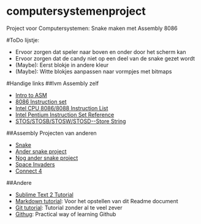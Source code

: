 computersystemenproject
=======================

Project voor Computersystemen: Snake maken met Assembly 8086

#ToDo lijstje:
- Ervoor zorgen dat speler naar boven en onder door het scherm kan
- Ervoor zorgen dat de candy niet op een deel van de snake gezet wordt
- (Maybe): Eerst blokje in andere kleur
- (Maybe): Witte blokjes aanpassen naar vormpjes met bitmaps


#Handige links
##Ivm Assembly zelf
- [Intro to ASM](http://www.shsu.edu/~csc_tjm/spring2005/cs272/intro_to_asm.html)
- [8086 Instruction set](http://www.electronics.dit.ie/staff/tscarff/8086_instruction_set/8086_instruction_set.html)
- [Intel CPU 8086/8088 Instruction List](http://ftp.utcluj.ro/pub/users/nedevschi/CA/I8086/8086InstrSet/rtlcode86.pdf)
- [Intel Pentium Instruction Set Reference](http://faydoc.tripod.com/cpu/)
- [STOS/STOSB/STOSW/STOSD--Store String](http://www.jaist.ac.jp/iscenter-new/mpc/altix/altixdata/opt/intel/vtune/doc/users_guide/mergedProjects/analyzer_ec/mergedProjects/reference_olh/mergedProjects/instructions/instruct32_hh/vc304.htm)

##Assembly Projecten van anderen
- [Snake](http://he.scribd.com/doc/114620920/Snake-Code-for-EMU8086?secret_password=10ila7iztx3wd3h77q1v)
- [Ander snake project](https://github.com/AhmadAbdelNaser/emu8086/blob/master/examples/snake.asm)
- [Nog ander snake project](http://snipt.org/vxfd8)
- [Space Invaders](https://github.com/angryzor/space_invaders_8086)
- [Connect 4](https://github.com/mazenwagdy/connect-4/blob/master/code.asm)

##Andere
- [Sublime Text 2 Tutorial](https://tutsplus.com/course/improve-workflow-in-sublime-text-2/)
- [Markdown tutorial](http://daringfireball.net/projects/markdown/basics): Voor het opstellen van dit Readme document
- [Git tutorial](https://www.atlassian.com/git/tutorial/git-basics): Tutorial zonder al te veel zever
- [Githug](https://github.com/Gazler/githug): Practical way of learning Github